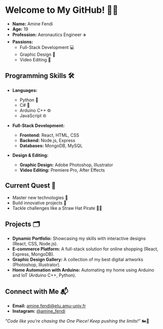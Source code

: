 # Welcome to My GitHub! 🚀👾

- **Name:** Amine Fendi
- **Age:** 19
- **Profession:** Aeronautics Engineer ✈️
- **Passions:** 
  - Full-Stack Development 💻
  - Graphic Design 🎨
  - Video Editing 🎥

## Programming Skills 🛠️

- **Languages:**
  - Python 🐍
  - C# 💎
  - Arduino C++ ⚙️
  - JavaScript 🌐

- **Full-Stack Development:**
  - **Frontend:** React, HTML, CSS
  - **Backend:** Node.js, Express
  - **Databases:** MongoDB, MySQL

- **Design & Editing:**
  - **Graphic Design:** Adobe Photoshop, Illustrator
  - **Video Editing:** Premiere Pro, After Effects

## Current Quest 🎯

- Master new technologies 🧠
- Build innovative projects 🚀
- Tackle challenges like a Straw Hat Pirate 🏴‍☠️

## Projects 🗂️

- **Dynamic Portfolio:** Showcasing my skills with interactive designs (React, CSS, Node.js).
- **E-commerce Platform:** A full-stack solution for online shopping (React, Express, MongoDB).
- **Graphic Design Gallery:** A collection of my best digital artworks (Photoshop, Illustrator).
- **Home Automation with Arduino:** Automating my home using Arduino and IoT (Arduino C++, Python).

## Connect with Me 📬

- **Email:** [amine.fendi@etu.amu-univ.fr](mailto:amine.fendi@etu.amu-univ.fr)
- **Instagram:** [@amine_fendi](https://instagram.com/amine_fendi)

_"Code like you're chasing the One Piece! Keep pushing the limits!"_ 🏍️💨
<!---
Amine-FENDI-Dev/Amine-FENDI-Dev is a ✨ special ✨ repository because its `README.md` (this file) appears on your GitHub profile.
You can click the Preview link to take a look at your changes.
--->
